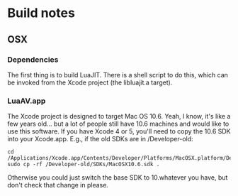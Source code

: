 # Build notes

## OSX

### Dependencies

The first thing is to build LuaJIT. There is a shell script to do this, which can be invoked from the Xcode project (the libluajit.a target).

### LuaAV.app

The Xcode project is designed to target Mac OS 10.6. Yeah, I know, it's like a few years old... but a lot of people still have 10.6 machines and would like to use this software.
If you have Xcode 4 or 5, you'll need to copy the 10.6 SDK into your Xcode.app. E.g., if the old SDKs are in /Developer-old:

	cd /Applications/Xcode.app/Contents/Developer/Platforms/MacOSX.platform/Developer/SDKs
	sudo cp -rf /Developer-old/SDKs/MacOSX10.6.sdk .

Otherwise you could just switch the base SDK to 10.whatever you have, but don't check that change in please.




